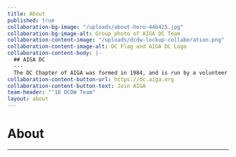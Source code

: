 ```yaml
---
title: About
published: true
collaboration-bg-image: "/uploads/about-hero-44b425.jpg"
collaboration-bg-image-alt: Group photo of AIGA DC Team
collaboration-content-image: "/uploads/dcdw-lockup-collaboration.png"
collaboration-content-image-alt: DC Flag and AIGA DC Logo
collaboration-content-body: |-
  ## AIGA DC
  ---
  The DC Chapter of AIGA was formed in 1984, and is run by a volunteer board of directors. With over 1,100 members, AIGA DC is the fifth largest and one of the oldest chapters in the nation. We strive to cultivate, connect, and celebrate the diverse work and people that make up our DC creative community.
collaboration-content-button-url: https://dc.aiga.org
collaboration-content-button-text: Join AIGA
team-header: "‘18 DCDW Team"
layout: about
---
```


# About
---